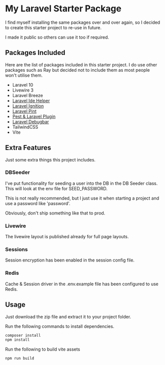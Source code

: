 # My Laravel Starter Package
I find myself installing the same packages over and over again, so I decided to create 
this starter project to re-use in future.

I made it public so others can use it too if required.

## Packages Included

Here are the list of packages included in this starter project.
I do use other packages such as Ray but decided not to include them as most people won't utilise them.

- Laravel 10
- Livewire 3
- Laravel Breeze
- [Laravel Ide Helper](https://github.com/barryvdh/laravel-ide-helper)
- [Laravel Ignition](https://github.com/spatie/laravel-ignition)
- [Laravel Pint](https://laravel.com/docs/10.x/pint)
- [Pest & Laravel Plugin](https://pestphp.com/)
- [Laravel Debugbar](https://github.com/barryvdh/laravel-debugbar)
- TailwindCSS
- Vite

## Extra Features
Just some extra things this project includes.

### DBSeeder
I've put functionality for seeding a user into the DB in the DB Seeder class. This will look at the env file for SEED_PASSWORD.

This is not really recommended, but I just use it when starting a project and use a password like 'password'.

Obviously, don't ship something like that to prod.

### Livewire
The livewire layout is published already for full page layouts.

### Sessions
Session encryption has been enabled in the session config file.

### Redis
Cache & Session driver in the .env.example file has been configured to use Redis.

## Usage

Just download the zip file and extract it to your project folder.

Run the following commands to install dependencies.

```bash
composer install
npm install
```

Run the following to build vite assets
```bash
npm run build
```


